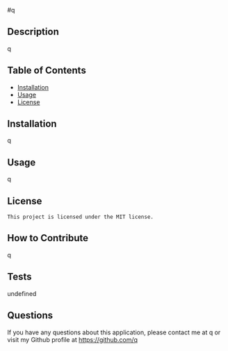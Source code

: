 #q 

## Description
q

## Table of Contents 
- [Installation](#installation)
- [Usage](#usage)
- [License](#license)

## Installation
q

## Usage
q

## License
    This project is licensed under the MIT license.

## How to Contribute
q

## Tests
undefined

## Questions
If you have any questions about this application, please contact me at q or visit my Github profile at https://github.com/q